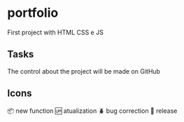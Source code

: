 # portfolio

First project with HTML CSS e JS

## Tasks

The control about the project will be made on GitHub

## Icons

:package: new function
:up: atualization
:beetle: bug correction
:checkered_flag: release
